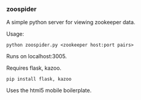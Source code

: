 ### zoospider

A simple python server for viewing zookeeper data.

Usage:

    python zoospider.py <zookeeper host:port pairs>

Runs on localhost:3005.

Requires flask, kazoo.

    pip install flask, kazoo
    
Uses the html5 mobile boilerplate.
